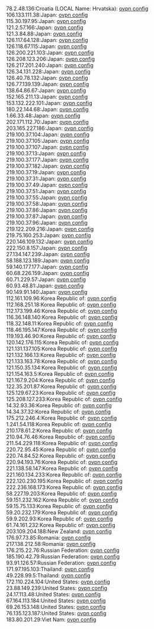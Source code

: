 78.2.48.136:Croatia (LOCAL Name: Hrvatska): [ovpn config](vpn/78_2_48_136.ovpn)  
106.133.111.38:Japan: [ovpn config](vpn/106_133_111_38.ovpn)  
115.30.197.95:Japan: [ovpn config](vpn/115_30_197_95.ovpn)  
121.2.57.166:Japan: [ovpn config](vpn/121_2_57_166.ovpn)  
121.3.84.88:Japan: [ovpn config](vpn/121_3_84_88.ovpn)  
126.117.64.128:Japan: [ovpn config](vpn/126_117_64_128.ovpn)  
126.118.67.115:Japan: [ovpn config](vpn/126_118_67_115.ovpn)  
126.200.221.103:Japan: [ovpn config](vpn/126_200_221_103.ovpn)  
126.208.123.206:Japan: [ovpn config](vpn/126_208_123_206.ovpn)  
126.217.201.240:Japan: [ovpn config](vpn/126_217_201_240.ovpn)  
126.34.131.228:Japan: [ovpn config](vpn/126_34_131_228.ovpn)  
126.40.78.132:Japan: [ovpn config](vpn/126_40_78_132.ovpn)  
126.77.139.139:Japan: [ovpn config](vpn/126_77_139_139.ovpn)  
138.64.86.67:Japan: [ovpn config](vpn/138_64_86_67.ovpn)  
152.165.211.13:Japan: [ovpn config](vpn/152_165_211_13.ovpn)  
153.132.222.101:Japan: [ovpn config](vpn/153_132_222_101.ovpn)  
180.22.144.68:Japan: [ovpn config](vpn/180_22_144_68.ovpn)  
1.66.33.48:Japan: [ovpn config](vpn/1_66_33_48.ovpn)  
202.171.112.70:Japan: [ovpn config](vpn/202_171_112_70.ovpn)  
203.165.227.186:Japan: [ovpn config](vpn/203_165_227_186.ovpn)  
219.100.37.104:Japan: [ovpn config](vpn/219_100_37_104.ovpn)  
219.100.37.105:Japan: [ovpn config](vpn/219_100_37_105.ovpn)  
219.100.37.107:Japan: [ovpn config](vpn/219_100_37_107.ovpn)  
219.100.37.13:Japan: [ovpn config](vpn/219_100_37_13.ovpn)  
219.100.37.177:Japan: [ovpn config](vpn/219_100_37_177.ovpn)  
219.100.37.182:Japan: [ovpn config](vpn/219_100_37_182.ovpn)  
219.100.37.19:Japan: [ovpn config](vpn/219_100_37_19.ovpn)  
219.100.37.31:Japan: [ovpn config](vpn/219_100_37_31.ovpn)  
219.100.37.49:Japan: [ovpn config](vpn/219_100_37_49.ovpn)  
219.100.37.51:Japan: [ovpn config](vpn/219_100_37_51.ovpn)  
219.100.37.55:Japan: [ovpn config](vpn/219_100_37_55.ovpn)  
219.100.37.58:Japan: [ovpn config](vpn/219_100_37_58.ovpn)  
219.100.37.86:Japan: [ovpn config](vpn/219_100_37_86.ovpn)  
219.100.37.87:Japan: [ovpn config](vpn/219_100_37_87.ovpn)  
219.100.37.96:Japan: [ovpn config](vpn/219_100_37_96.ovpn)  
219.122.209.216:Japan: [ovpn config](vpn/219_122_209_216.ovpn)  
219.75.160.253:Japan: [ovpn config](vpn/219_75_160_253.ovpn)  
220.146.109.132:Japan: [ovpn config](vpn/220_146_109_132.ovpn)  
222.150.8.157:Japan: [ovpn config](vpn/222_150_8_157.ovpn)  
27.134.147.239:Japan: [ovpn config](vpn/27_134_147_239.ovpn)  
58.188.123.189:Japan: [ovpn config](vpn/58_188_123_189.ovpn)  
59.140.177.177:Japan: [ovpn config](vpn/59_140_177_177.ovpn)  
60.68.226.159:Japan: [ovpn config](vpn/60_68_226_159.ovpn)  
60.71.229.57:Japan: [ovpn config](vpn/60_71_229_57.ovpn)  
60.93.48.81:Japan: [ovpn config](vpn/60_93_48_81.ovpn)  
90.149.91.140:Japan: [ovpn config](vpn/90_149_91_140.ovpn)  
112.161.109.96:Korea Republic of: [ovpn config](vpn/112_161_109_96.ovpn)  
112.168.251.18:Korea Republic of: [ovpn config](vpn/112_168_251_18.ovpn)  
112.173.199.46:Korea Republic of: [ovpn config](vpn/112_173_199_46.ovpn)  
116.36.148.140:Korea Republic of: [ovpn config](vpn/116_36_148_140.ovpn)  
118.32.148.11:Korea Republic of: [ovpn config](vpn/118_32_148_11.ovpn)  
118.46.195.147:Korea Republic of: [ovpn config](vpn/118_46_195_147.ovpn)  
119.193.46.90:Korea Republic of: [ovpn config](vpn/119_193_46_90.ovpn)  
120.142.176.115:Korea Republic of: [ovpn config](vpn/120_142_176_115.ovpn)  
121.131.137.105:Korea Republic of: [ovpn config](vpn/121_131_137_105.ovpn)  
121.132.166.13:Korea Republic of: [ovpn config](vpn/121_132_166_13.ovpn)  
121.133.163.78:Korea Republic of: [ovpn config](vpn/121_133_163_78.ovpn)  
121.150.35.134:Korea Republic of: [ovpn config](vpn/121_150_35_134.ovpn)  
121.154.163.5:Korea Republic of: [ovpn config](vpn/121_154_163_5.ovpn)  
121.167.9.204:Korea Republic of: [ovpn config](vpn/121_167_9_204.ovpn)  
122.35.201.87:Korea Republic of: [ovpn config](vpn/122_35_201_87.ovpn)  
125.129.67.23:Korea Republic of: [ovpn config](vpn/125_129_67_23.ovpn)  
125.208.127.233:Korea Republic of: [ovpn config](vpn/125_208_127_233.ovpn)  
14.32.93.36:Korea Republic of: [ovpn config](vpn/14_32_93_36.ovpn)  
14.34.37.32:Korea Republic of: [ovpn config](vpn/14_34_37_32.ovpn)  
175.212.246.4:Korea Republic of: [ovpn config](vpn/175_212_246_4.ovpn)  
1.241.54.118:Korea Republic of: [ovpn config](vpn/1_241_54_118.ovpn)  
210.178.61.2:Korea Republic of: [ovpn config](vpn/210_178_61_2.ovpn)  
210.94.76.46:Korea Republic of: [ovpn config](vpn/210_94_76_46.ovpn)  
211.54.229.118:Korea Republic of: [ovpn config](vpn/211_54_229_118.ovpn)  
220.72.95.45:Korea Republic of: [ovpn config](vpn/220_72_95_45.ovpn)  
220.74.84.52:Korea Republic of: [ovpn config](vpn/220_74_84_52.ovpn)  
220.94.193.76:Korea Republic of: [ovpn config](vpn/220_94_193_76.ovpn)  
221.138.58.147:Korea Republic of: [ovpn config](vpn/221_138_58_147.ovpn)  
221.160.134.233:Korea Republic of: [ovpn config](vpn/221_160_134_233.ovpn)  
222.120.230.195:Korea Republic of: [ovpn config](vpn/222_120_230_195.ovpn)  
222.236.168.173:Korea Republic of: [ovpn config](vpn/222_236_168_173.ovpn)  
58.227.19.203:Korea Republic of: [ovpn config](vpn/58_227_19_203.ovpn)  
59.151.232.162:Korea Republic of: [ovpn config](vpn/59_151_232_162.ovpn)  
59.15.75.133:Korea Republic of: [ovpn config](vpn/59_15_75_133.ovpn)  
59.20.232.179:Korea Republic of: [ovpn config](vpn/59_20_232_179.ovpn)  
59.9.202.93:Korea Republic of: [ovpn config](vpn/59_9_202_93.ovpn)  
61.74.161.232:Korea Republic of: [ovpn config](vpn/61_74_161_232.ovpn)  
203.109.204.188:New Zealand: [ovpn config](vpn/203_109_204_188.ovpn)  
176.97.73.85:Romania: [ovpn config](vpn/176_97_73_85.ovpn)  
217.138.212.58:Romania: [ovpn config](vpn/217_138_212_58.ovpn)  
176.215.22.76:Russian Federation: [ovpn config](vpn/176_215_22_76.ovpn)  
185.190.42.79:Russian Federation: [ovpn config](vpn/185_190_42_79.ovpn)  
93.91.126.57:Russian Federation: [ovpn config](vpn/93_91_126_57.ovpn)  
171.97.195.103:Thailand: [ovpn config](vpn/171_97_195_103.ovpn)  
49.228.99.5:Thailand: [ovpn config](vpn/49_228_99_5.ovpn)  
172.110.224.104:United States: [ovpn config](vpn/172_110_224_104.ovpn)  
23.88.149.239:United States: [ovpn config](vpn/23_88_149_239.ovpn)  
24.17.113.48:United States: [ovpn config](vpn/24_17_113_48.ovpn)  
67.164.113.184:United States: [ovpn config](vpn/67_164_113_184.ovpn)  
69.26.153.148:United States: [ovpn config](vpn/69_26_153_148.ovpn)  
76.135.123.187:United States: [ovpn config](vpn/76_135_123_187.ovpn)  
183.80.201.29:Viet Nam: [ovpn config](vpn/183_80_201_29.ovpn)  
